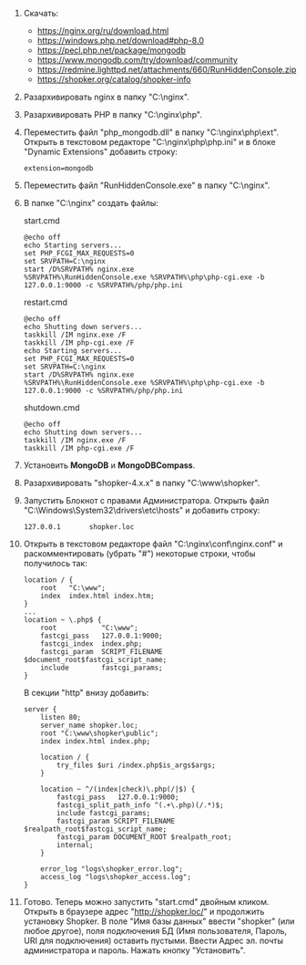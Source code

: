 1. Скачать:  
    - https://nginx.org/ru/download.html
    - https://windows.php.net/download#php-8.0
    - https://pecl.php.net/package/mongodb
    - https://www.mongodb.com/try/download/community
    - https://redmine.lighttpd.net/attachments/660/RunHiddenConsole.zip
    - https://shopker.org/catalog/shopker-info
2. Разархивировать nginx в папку "C:\nginx".
3. Разархивировать PHP в папку "C:\nginx\php".
4. Переместить файл "php_mongodb.dll" в папку "C:\nginx\php\ext". Открыть в текстовом редакторе "C:\nginx\php\php.ini" и в блоке "Dynamic Extensions" добавить строку:
    ~~~
    extension=mongodb
    ~~~
5. Переместить файл "RunHiddenConsole.exe" в папку "C:\nginx".
6. В папке "C:\nginx" создать файлы:

    start.cmd
    ~~~
    @echo off
    echo Starting servers...
    set PHP_FCGI_MAX_REQUESTS=0
    set SRVPATH=C:\nginx
    start /D%SRVPATH% nginx.exe
    %SRVPATH%\RunHiddenConsole.exe %SRVPATH%\php\php-cgi.exe -b 127.0.0.1:9000 -c %SRVPATH%/php/php.ini
    ~~~

    restart.cmd
    ~~~
    @echo off
    echo Shutting down servers...
    taskkill /IM nginx.exe /F
    taskkill /IM php-cgi.exe /F
    echo Starting servers...
    set PHP_FCGI_MAX_REQUESTS=0
    set SRVPATH=C:\nginx
    start /D%SRVPATH% nginx.exe
    %SRVPATH%\RunHiddenConsole.exe %SRVPATH%\php\php-cgi.exe -b 127.0.0.1:9000 -c %SRVPATH%/php/php.ini
    ~~~

    shutdown.cmd
    ~~~
    @echo off
    echo Shutting down servers...
    taskkill /IM nginx.exe /F
    taskkill /IM php-cgi.exe /F
    ~~~
7. Установить **MongoDB** и **MongoDBCompass**.
8. Разархивировать "shopker-4.x.x" в папку "C:\www\shopker".
9. Запустить Блокнот с правами Администратора. Открыть файл "C:\Windows\System32\drivers\etc\hosts" и добавить строку:
    ~~~
    127.0.0.1       shopker.loc
    ~~~
10. Открыть в текстовом редакторе файл "C:\nginx\conf\nginx.conf" и раскомментировать (убрать "#") некоторые строки, чтобы получилось так:
    ~~~
    location / {
        root   "C:\www";
        index  index.html index.htm;
    }
    ...
    location ~ \.php$ {
        root           "C:\www";
        fastcgi_pass   127.0.0.1:9000;
        fastcgi_index  index.php;
        fastcgi_param  SCRIPT_FILENAME  $document_root$fastcgi_script_name;
        include        fastcgi_params;
    }
    ~~~
    В секции "http" внизу добавить:
    ~~~
    server {
        listen 80;
        server_name shopker.loc;
        root "C:\www\shopker\public";
        index index.html index.php;
        
        location / {
            try_files $uri /index.php$is_args$args;
        }

	    location ~ ^/(index|check)\.php(/|$) {
            fastcgi_pass   127.0.0.1:9000;
            fastcgi_split_path_info ^(.+\.php)(/.*)$;
            include fastcgi_params;
            fastcgi_param SCRIPT_FILENAME $realpath_root$fastcgi_script_name;
            fastcgi_param DOCUMENT_ROOT $realpath_root;
            internal;
        }

        error_log "logs\shopker_error.log";
        access_log "logs\shopker_access.log";
    }
    ~~~
11. Готово. Теперь можно запустить "start.cmd" двойным кликом. Открыть в браузере адрес "http://shopker.loc/" и продолжить установку Shopker. В поле "Имя базы данных" ввести "shopker" (или любое другое), поля подключения БД (Имя пользователя, Пароль, URI для подключения) оставить пустыми. Ввести Адрес эл. почты администратора и пароль. Нажать кнопку "Установить".
